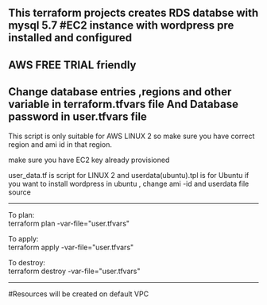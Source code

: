 This terraform projects creates
 RDS databse with mysql 5.7 
 #EC2 instance with wordpress pre installed and configured 
 ----------------------------------------------------------------------
 AWS FREE TRIAL friendly
 ----------------------------------------------------------------------
 Change database entries ,regions and other variable in terraform.tfvars file
 And Database password in user.tfvars file
 -------------------------------------------------------------------------
  This script is only suitable for AWS LINUX 2 so make sure you have correct region and 
  ami id in that region.

  make sure you have EC2 key already provisioned 

  user_data.tf is script for LINUX 2 and userdata(ubuntu).tpl is for Ubuntu
  if you want to install wordpress in ubuntu , change ami -id and userdata file source

  --------------------------------------------------------------------------------
  To plan:   
  terraform plan -var-file="user.tfvars"

  To apply:    
  terraform apply -var-file="user.tfvars"

  To destroy:    
  terraform destroy -var-file="user.tfvars"

  ------------------------------------------------------------------

#Resources will be created on default VPC

